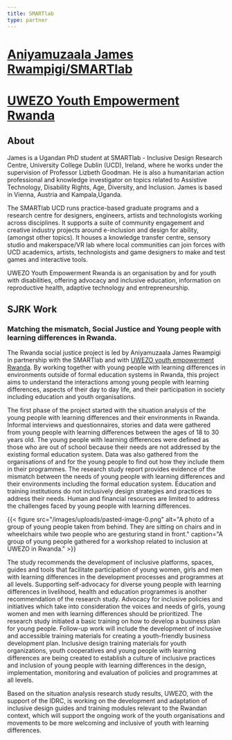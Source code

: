 ```yaml
---
title: SMARTlab
type: partner
---
```

# [Aniyamuzaala James Rwampigi/SMARTlab](http://smartlab-ie.com/)
# [UWEZO Youth Empowerment Rwanda](https://uwezoyouth.org/)

## About

James is a Ugandan PhD student at SMARTlab - Inclusive Design Research Centre, University College Dublin (UCD), Ireland, where he works under the supervision of Professor Lizbeth Goodman. He is also a humanitarian action professional and knowledge investigator on topics related to Assistive Technology, Disability Rights, Age, Diversity, and Inclusion. James is based in Vienna, Austria and Kampala,Uganda.

The SMARTlab UCD runs practice-based graduate programs and a research centre for designers, engineers, artists and technologists working across disciplines. It supports a suite of community engagement and creative industry projects around e-inclusion and design for ability, (amongst other topics). It houses a knowledge transfer centre, sensory studio and makerspace/VR lab where local communities can join forces with UCD academics, artists, technologists and game designers to make and test games and interactive tools.

UWEZO Youth Empowerment Rwanda is an organisation by and for youth with disabilities, offering advocacy and inclusive education, information on reproductive health, adaptive technology and entrepreneurship.

## SJRK Work

### Matching the mismatch, Social Justice and Young people with learning differences in Rwanda.

The Rwanda social justice project is led by Aniyamuzaala James Rwampigi in partnership with the SMARTlab and with [UWEZO youth empowerment Rwanda](https://uwezoyouth.org/). By working together with young people with learning differences in environments outside of formal education systems in Rwanda, this project aims to understand the interactions among young people with learning differences, aspects of their day to day life, and their participation in society including education and youth organisations.

The first phase of the project started with the situation analysis of the young people with learning differences and their environments in Rwanda. Informal interviews and questionnaires, stories and data were gathered from young people with learning differences between the ages of 18 to 30 years old. The young people with learning differences were defined as those who are out of school because their needs are not addressed by the existing formal education system. Data was also gathered from the organisations of and for the young people to find out how they include them in their programmes. The research study report provides evidence of the mismatch between the needs of young people with learning differences and their environments including the formal education system. Education and training institutions do not inclusively design strategies and practices to address their needs. Human and financial resources are limited to address the challenges faced by young people with learning differences.

{{< figure src="/images/uploads/pasted-image-0.png" alt="A photo of a group of young people taken from behind. They are sitting on chairs and in wheelchairs while two people who are gesturing stand in front." caption="A group of young people gathered for a workshop related to inclusion at UWEZO in Rwanda." >}}

The study recommends the development of inclusive platforms, spaces, guides and tools that facilitate participation of young women, girls and men with learning differences in the development processes and programmes at all levels. Supporting self-advocacy for diverse young people with learning differences in livelihood, health and education programmes is another recommendation of the research study. Advocacy for inclusive policies and initiatives which take into consideration the voices and needs of girls, young women and men with learning differences should be prioritized. The research study initiated a basic training on how to develop a business plan for young people. Follow-up work will include the development of inclusive and accessible training materials for creating a youth-friendly business development plan. Inclusive design training materials for youth organizations, youth cooperatives and young people with learning differences are being created to establish a culture of inclusive practices and inclusion of young people with learning differences in the design, implementation, monitoring and evaluation of policies and programmes at all levels.

Based on the situation analysis research study results, UWEZO, with the support of the IDRC, is working on the development and adaptation of inclusive design guides and training modules relevant to the Rwandan context, which will support the ongoing work of the youth organisations and movements to be more welcoming and inclusive of youth with learning differences.
